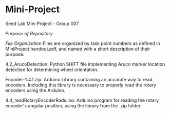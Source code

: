 # Mini-Project
Seed Lab Mini Project - Group 007

_Purpose of Repository_




_File Organization_
Files are organized by task point numbers as defined in MiniProject.handout.pdf, and named with a short description of their purpose.

4.2_ArucoDetection: Python SHIFT file implementing Aruco marker location detection for determining wheel orientation.

Encoder-1.4.1.zip: Arduino Library containing an accurate way to read encoders. Including this library is necessary to properly read the rotary   encoders using the Arduino.  

4.4_readRotaryEncoderRads.ino: Arduino program for reading the rotary encoder's angular position, using the library from the .zip folder. 
